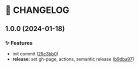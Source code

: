 # 🚦 CHANGELOG

## 1.0.0 (2024-01-18)


### ✨ Features

* init commit ([25c3bb0](https://github.com/qkrdkwl9090/nuxt3-coin-chart/commit/25c3bb0d7509d7b5f716aab42dca8a4841ad70a0))
* **release:** set gh-page, actions, semantic release ([b9dba97](https://github.com/qkrdkwl9090/nuxt3-coin-chart/commit/b9dba97fdc6f65db6a02d58b7444aa64b3ee448e))
